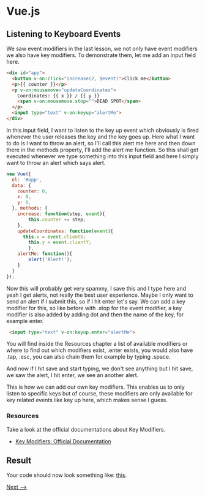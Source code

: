 # Vue.js

## Listening to Keyboard Events

We saw event modifiers in the last lesson, we not only have event modifiers we also have key modifiers. To demonstrate them, let me add an input field here. 

```html
<div id="app">
  <button v-on:click="increase(2, $event)">Click me</button>
  <p>{{ counter }}</p>
  <p v-on:mousemove="updateCoordinates">
    Coordinates: {{ x }} / {{ y }}
    <span v-on:mousemove.stop="">DEAD SPOT</span>
  </p>
  <input type="text" v-on:keyup="alertMe">
</div>
```

In this input field, I want to listen to the key up event which obviously is fired whenever the user releases the key and the key goes up. Here what I want to do is I want to throw an alert, so I'll call this alert me here and then down there in the methods property, I'll add the alert me function. So this shall get executed whenever we type something into this input field and here I simply want to throw an alert which says alert.

```Javascript
new Vue({
  el: '#app',
  data: {
    counter: 0,
    x: 0,
    y: 0,
  }, methods: {
  	increase: function(step, event){
    	this.counter += step;
    },
    updateCoordinates: function(event){
      this.x = event.clientX;
    	this.y = event.clientY;
		},
    alertMe: function(){
    	alert('Alert!');
    }
  }
});
```

Now this will probably get very spammy, I save this and I type here and yeah I get alerts, not really the best user experience. Maybe I only want to send an alert if I submit this, so if I hit enter let's say. We can add a key modifier for this, so like before with .stop for the event modifier, a key modifier is also added by adding dot and then the name of the key, for example enter. 

```html
 <input type="text" v-on:keyup.enter="alertMe">
```

You will find inside the Resources chapter a list of available modifiers or where to find out which modifiers exist, .enter exists, you would also have .tap, .esc, you can also chain them for example by typing .space.

And now if I hit save and start typing, we don't see anything but I hit save, we saw the alert, I hit enter, we see an another alert. 

This is how we can add our own key modifiers. This enables us to only listen to specific keys but of course, these modifiers are only available for key related events like key up here, which makes sense I guess.

### Resources
Take a look at the official documentations about Key Modifiers.
- [Key Modifiers: Official Documentation](https://vuejs.org/v2/guide/events.html#Key-Modifiers) 

## Result
Your code should now look something like: [this](https://jsfiddle.net/ministrare/npz6vmqb/).

[Next -->](./Assignment-2.md)